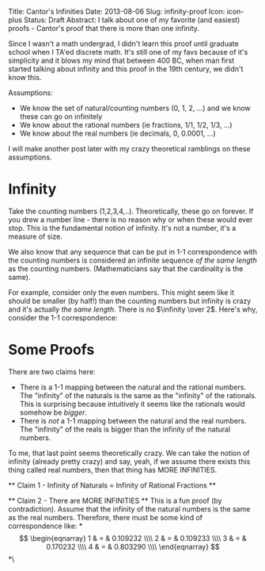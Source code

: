 Title: Cantor's Infinities
Date: 2013-08-06
Slug: infinity-proof
Icon: icon-plus
Status: Draft
Abstract: I talk about one of my favorite (and easiest) proofs - Cantor's proof that there is more than one infinity.

Since I wasn't a math undergrad, I didn't learn this proof until graduate school when I TA'ed discrete math. It's still one of my favs because of it's simplicity and it blows my mind that between 400 BC, when man first started talking about infinity and this proof in the 19th century, we didn't know this.

Assumptions:

* We know the set of natural/counting numbers (0, 1, 2, ...) and we know these can go on infinitely
* We know about the rational numbers (ie fractions, 1/1, 1/2, 1/3, ...) 
* We know about the real numbers (ie decimals, 0, 0.0001, ...)

I will make another post later with my crazy theoretical ramblings on these assumptions.

Infinity
===========
Take the counting numbers (1,2,3,4,..). Theoretically, these go on forever. If you drew a number line - there is no reason why or when these would ever stop. This is the fundamental notion of infinity. It's not a number, it's a measure of size.

We also know that any sequence that can be put in 1-1 correspondence with the counting numbers is considered an infinite sequence *of the same length* as the counting numbers. (Mathematicians say that the cardinality is the same).

For example, consider only the even numbers. This might seem like it should be smaller (by half!) than the counting numbers but infinity is crazy and it's actually *the same length*. There is no $\infinity \over 2$. Here's why, consider the 1-1 correspondence:

Some Proofs
==============
There are two claims here:

* There is a 1-1 mapping between the natural and the rational numbers. The "infinity" of the naturals is the same as the "infinity" of the rationals. This is surprising because intuitively it seems like the rationals would somehow be *bigger*. 
* There is *not* a 1-1 mapping between the natural and the real numbers. The "infinity" of the reals is bigger than the infinity of the natural numbers.

To me, that last point seems theoretically crazy. We can take the notion of infinity (already pretty crazy) and say, yeah, if we assume there exists this thing called real numbers, then that thing has MORE INFINITIES.

** Claim 1 - Infinity of Naturals = Infinity of Rational Fractions **

** Claim 2 - There are MORE INFINITIES **
This is a fun proof (by contradiction). Assume that the infinity of the natural numbers is the same as the real numbers. Therefore, there must be some kind of correspondence like:
\*
$$
\begin{eqnarray}
  1 & = & 0.109232 \\\\
  2 & = & 0.109233 \\\\
  3 & = & 0.170232 \\\\
  4 & = & 0.803290 \\\\
\end{eqnarray}
$$
*\

